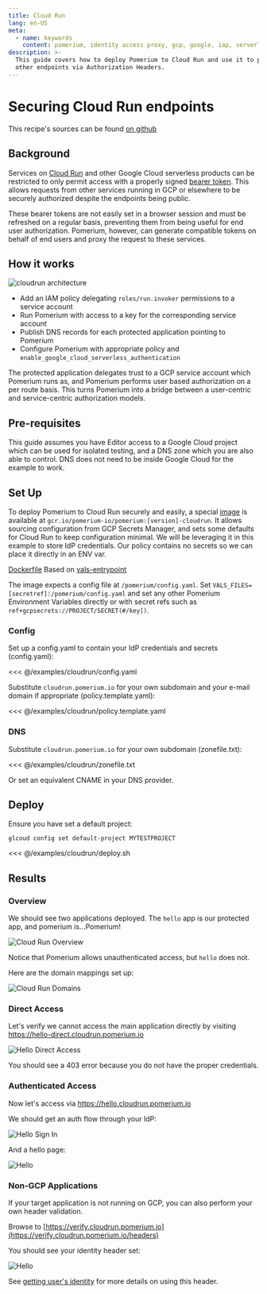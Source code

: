 ```yaml
---
title: Cloud Run
lang: en-US
meta:
  - name: keywords
    content: pomerium, identity access proxy, gcp, google, iap, serverless, cloudrun
description: >-
  This guide covers how to deploy Pomerium to Cloud Run and use it to protect
  other endpoints via Authorization Headers.
---
```


# Securing Cloud Run endpoints

This recipe's sources can be found [on github](https://github.com/pomerium/pomerium/tree/main/examples/cloudrun)

## Background

Services on [Cloud Run](https://cloud.google.com/run) and other Google Cloud serverless products can be restricted to only permit access with a properly signed [bearer token](https://cloud.google.com/run/docs/authenticating/service-to-service). This allows requests from other services running in GCP or elsewhere to be securely authorized despite the endpoints being public.

These bearer tokens are not easily set in a browser session and must be refreshed on a regular basis, preventing them from being useful for end user authorization. Pomerium, however, can generate compatible tokens on behalf of end users and proxy the request to these services.

## How it works

![cloudrun architecture](img/cloud-run/architecture.svg)

- Add an IAM policy delegating `roles/run.invoker` permissions to a service account
- Run Pomerium with access to a key for the corresponding service account
- Publish DNS records for each protected application pointing to Pomerium
- Configure Pomerium with appropriate policy and `enable_google_cloud_serverless_authentication`

The protected application delegates trust to a GCP service account which Pomerium runs as, and Pomerium performs user based authorization on a per route basis. This turns Pomerium into a bridge between a user-centric and service-centric authorization models.

## Pre-requisites

This guide assumes you have Editor access to a Google Cloud project which can be used for isolated testing, and a DNS zone which you are also able to control. DNS does not need to be inside Google Cloud for the example to work.

## Set Up

To deploy Pomerium to Cloud Run securely and easily, a special [image](https://console.cloud.google.com/gcr/images/pomerium-io/GLOBAL/pomerium) is available at `gcr.io/pomerium-io/pomerium:[version]-cloudrun`. It allows sourcing configuration from GCP Secrets Manager, and sets some defaults for Cloud Run to keep configuration minimal. We will be leveraging it in this example to store IdP credentials. Our policy contains no secrets so we can place it directly in an ENV var.

[Dockerfile](https://github.com/pomerium/pomerium/blob/main/.github/Dockerfile-cloudrun) Based on [vals-entrypoint](https://github.com/pomerium/vals-entrypoint)

The image expects a config file at `/pomerium/config.yaml`. Set `VALS_FILES=[secretref]:/pomerium/config.yaml` and set any other Pomerium Environment Variables directly or with secret refs such as `ref+gcpsecrets://PROJECT/SECRET(#/key])`.

### Config

Set up a config.yaml to contain your IdP credentials and secrets (config.yaml):

<<< @/examples/cloudrun/config.yaml

Substitute `cloudrun.pomerium.io` for your own subdomain and your e-mail domain if appropriate (policy.template.yaml):

<<< @/examples/cloudrun/policy.template.yaml

### DNS

Substitute `cloudrun.pomerium.io` for your own subdomain (zonefile.txt):

<<< @/examples/cloudrun/zonefile.txt

Or set an equivalent CNAME in your DNS provider.

## Deploy

Ensure you have set a default project:

```shell
glcoud config set default-project MYTESTPROJECT
```

<<< @/examples/cloudrun/deploy.sh

## Results

### Overview

We should see two applications deployed. The `hello` app is our protected app, and pomerium is...Pomerium!

![Cloud Run Overview](img/cloud-run/cloudrun-overview.png)

Notice that Pomerium allows unauthenticated access, but `hello` does not.

Here are the domain mappings set up:

![Cloud Run Domains](img/cloud-run/cloudrun-domains.png)

### Direct Access

Let's verify we cannot access the main application directly by visiting <https://hello-direct.cloudrun.pomerium.io>

![Hello Direct Access](img/cloud-run/hello-direct.png)

You should see a 403 error because you do not have the proper credentials.

### Authenticated Access

Now let's access via <https://hello.cloudrun.pomerium.io>

We should get an auth flow through your IdP:

![Hello Sign In](img/cloud-run/hello-signin.png)

And a hello page:

![Hello](img/cloud-run/hello-success.png)

### Non-GCP Applications

If your target application is not running on GCP, you can also perform your own header validation.

Browse to [https://verify.cloudrun.pomerium.io](https://verify.cloudrun.pomerium.io/headers)

You should see your identity header set:

![Hello](img/cloud-run/headers.png)

See [getting user's identity](/docs/topics/getting-users-identity) for more details on using this header.
